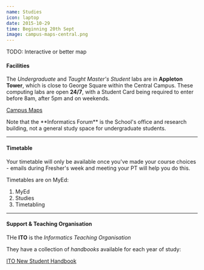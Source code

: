 ```yaml
---
name: Studies
icon: laptop
date: 2015-10-29
time: Beginning 20th Sept
image: campus-maps-central.png
---
```


<span class="text-danger">
TODO: Interactive or better map
</span>

#### Facilities

The *Undergraduate* and *Taught Master's Student* labs are in **Appleton Tower**,
which is close to George Square within the Central Campus. These computing labs
are open **24/7**, with a Student Card being required to enter before 8am, after 5pm and on weekends.

<a href="http://www.ed.ac.uk/maps"
class="btn btn-default">
Campus Maps
</a>

<span class="muted" markdown>
    Note that the **Informatics Forum** is the School's office and research building, not a general
    study space for undergraduate students.
</span>

---

#### Timetable

Your timetable will only be available once you've made your course choices - 
emails during Fresher's week and meeting your PT will help you do this.

Timetables are on MyEd:

<ol class="breadcrumb">
  <li>MyEd</li>
  <li>Studies</li>
  <li>Timetabling</li>
</ol>

---

#### Support & Teaching Organisation

THe **ITO** is the *Informatics Teaching Organisation*

They have a collection of *handbooks* available for each year of study:

<a href="http://web.inf.ed.ac.uk/infweb/student-services/ito/students/new-students"
class="btn btn-default">
ITO New Student Handbook
</a>

